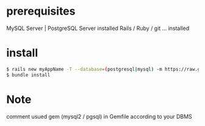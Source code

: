 
# prerequisites
MySQL Server | PostgreSQL Server installed
Rails / Ruby / git  ... installed

# install

```bash
$ rails new myAppName -T --database=(postgresql|mysql) -m https://raw.githubusercontent.com/k0p0/rails-template/master/full.rb
$ bundle install
```

# Note
comment usued gem (mysql2 / pgsql) in Gemfile according to your DBMS
